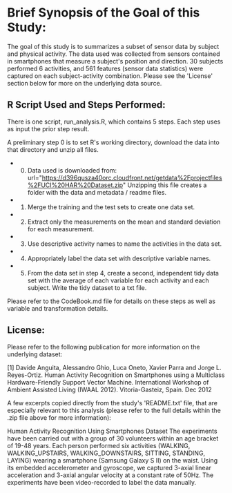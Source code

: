 # Brief Synopsis of the Goal of this Study:

The goal of this study is to summarizes a subset of sensor data by subject and physical activity. The data used was collected from sensors contained in smartphones that measure a subject's position and direction. 30 subjects performed 6 activities, and 561 features (sensor data statistics) were captured on each subject-activity combination. Please see the 'License' section below for more on the underlying data source.

## R Script Used and Steps Performed: 

There is one script, run_analysis.R, which contains 5 steps. Each step uses as input the prior step result.

A preliminary step 0 is to set R's working directory, download the data into that directory and unzip all files.

* 0. Data used is downloaded from:
    url="https://d396qusza40orc.cloudfront.net/getdata%2Fprojectfiles%2FUCI%20HAR%20Dataset.zip"
    Unzipping this file creates a folder with the data and metadata / readme files.
* 1. Merge the training and the test sets to create one data set.
* 2. Extract only the measurements on the mean and standard deviation for each measurement. 
* 3. Use descriptive activity names to name the activities in the data set.
* 4. Appropriately label the data set with descriptive variable names.
* 5. From the data set in step 4, create a second, independent tidy data set with the 
    average of each variable for each activity and each subject.
    Write the tidy dataset to a txt file.

Please refer to the CodeBook.md file for details on these steps as well as variable and transformation details.



## License:

Please refer to the following publication for more information on the underlying dataset: 

[1] Davide Anguita, Alessandro Ghio, Luca Oneto, Xavier Parra and Jorge L. Reyes-Ortiz. Human Activity Recognition on Smartphones using a Multiclass Hardware-Friendly Support Vector Machine. International Workshop of Ambient Assisted Living (IWAAL 2012). Vitoria-Gasteiz, Spain. Dec 2012

A few excerpts copied directly from the study's 'README.txt' file, that are especially relevant to this analysis (please refer to the full details within the .zip file above for more information):

Human Activity Recognition Using Smartphones Dataset
The experiments have been carried out with a group of 30 volunteers within an age bracket of 19-48 years. Each person performed six activities (WALKING, WALKING_UPSTAIRS, WALKING_DOWNSTAIRS, SITTING, STANDING, LAYING) wearing a smartphone (Samsung Galaxy S II) on the waist. Using its embedded accelerometer and gyroscope, we captured 3-axial linear acceleration and 3-axial angular velocity at a constant rate of 50Hz. The experiments have been video-recorded to label the data manually.
